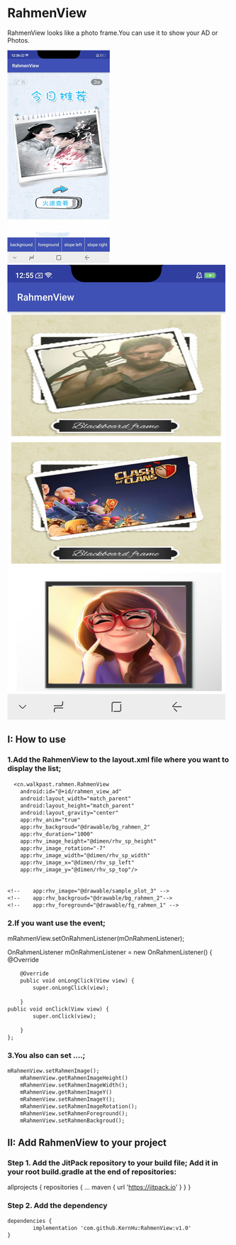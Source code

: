# RahmenView
RahmenView looks like a photo frame.You can use it to show your AD or Photos.

![](https://github.com/KernHu/RahmenView/raw/master/screenshot/2018061501.gif)  ![](https://github.com/KernHu/RahmenView/raw/master/screenshot/2018061501.png)  

##  I: How to use
### 1.Add the RahmenView to the layout.xml file where you want to display the list;

      <cn.walkpast.rahmen.RahmenView
        android:id="@+id/rahmen_view_ad"
        android:layout_width="match_parent"
        android:layout_height="match_parent"
        android:layout_gravity="center"
        app:rhv_anim="true"
        app:rhv_backgroud="@drawable/bg_rahmen_2"
        app:rhv_duration="1000"
        app:rhv_image_height="@dimen/rhv_sp_height"
        app:rhv_image_rotation="-7"
        app:rhv_image_width="@dimen/rhv_sp_width"
        app:rhv_image_x="@dimen/rhv_sp_left"
        app:rhv_image_y="@dimen/rhv_sp_top"/>
		
		
    <!--    app:rhv_image="@drawable/sample_plot_3" -->
    <!--    app:rhv_backgroud="@drawable/bg_rahmen_2"-->
    <!--    app:rhv_foreground="@drawable/fg_rahmen_1" -->
	

### 2.If you want use the event;


  mRahmenView.setOnRahmenListener(mOnRahmenListener);

  OnRahmenListener mOnRahmenListener = new OnRahmenListener() {
        @Override
    
        @Override
        public void onLongClick(View view) {
            super.onLongClick(view);
           
        }
	public void onClick(View view) {
            super.onClick(view);
         
        }
    };


### 3.You also can set ....;

  	mRahmenView.setRahmenImage();
        mRahmenView.getRahmenImageHeight()
        mRahmenView.setRahmenImageWidth();
        mRahmenView.getRahmenImageY()
        mRahmenView.setRahmenImageY();
        mRahmenView.setRahmenImageRotation();
        mRahmenView.setRahmenForeground();
        mRahmenView.setRahmenBackgroud();


## II: Add RahmenView to your project
### Step 1. Add the JitPack repository to your build file; Add it in your root build.gradle at the end of repositories:

allprojects {
        repositories {
        ...
        maven { url 'https://jitpack.io' }
        }
        }
### Step 2. Add the dependency

	dependencies {
	        implementation 'com.github.KernHu:RahmenView:v1.0'
	}
